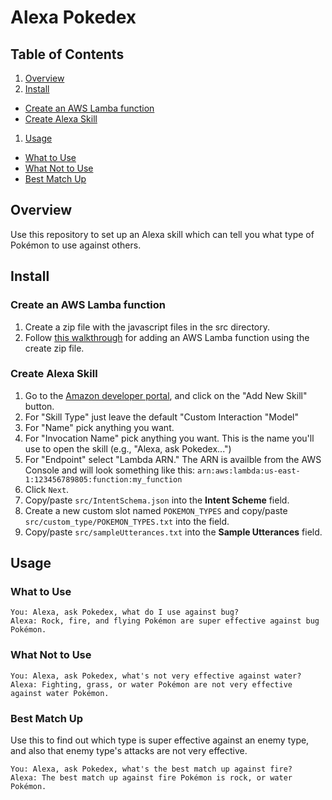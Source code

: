 # Alexa Pokedex

## Table of Contents

1. [Overview](#overview)
1. [Install](#install)
  - [Create an AWS Lamba function](#create-an-aws-lamba-function)
  - [Create Alexa Skill](#create-alexa-skill)
1. [Usage](#usage)
  - [What to Use](#what-to-use)
  - [What Not to Use](#what-not-to-use)
  - [Best Match Up](#best-match-up)

## Overview

Use this repository to set up an Alexa skill which can tell you
what type of Pokémon to use against others.

## Install

### Create an AWS Lamba function

1. Create a zip file with the javascript files in the src directory.
1. Follow [this walkthrough](https://developer.amazon.com/public/community/post/TxDJWS16KUPVKO/New-Alexa-Skills-Kit-Template-Build-a-Trivia-Skill-in-under-an-Hour)
for adding an AWS Lamba function using the create zip file.

### Create Alexa Skill

1. Go to the [Amazon developer portal](https://developer.amazon.com),
and click on the "Add New Skill" button.
1. For "Skill Type" just leave the default "Custom Interaction "Model"
1. For "Name" pick anything you want.
1. For "Invocation Name" pick anything you want.
This is the name you'll use to open the skill (e.g., "Alexa, ask Pokedex...")
1. For "Endpoint" select "Lambda ARN."
The ARN is availble from the AWS Console and will look something like this: `arn:aws:lambda:us-east-1:123456789805:function:my_function`
1. Click `Next`.
1. Copy/paste `src/IntentSchema.json` into the __Intent Scheme__ field.
1. Create a new custom slot named `POKEMON_TYPES` and copy/paste `src/custom_type/POKEMON_TYPES.txt` into the field.
1. Copy/paste `src/sampleUtterances.txt` into the __Sample Utterances__ field.

## Usage

### What to Use

```
You: Alexa, ask Pokedex, what do I use against bug?
Alexa: Rock, fire, and flying Pokémon are super effective against bug Pokémon.
```

### What Not to Use

```
You: Alexa, ask Pokedex, what's not very effective against water?
Alexa: Fighting, grass, or water Pokémon are not very effective against water Pokémon.
```

### Best Match Up

Use this to find out which type is super effective against an enemy type,
and also that enemy type's attacks are not very effective.

```
You: Alexa, ask Pokedex, what's the best match up against fire?
Alexa: The best match up against fire Pokémon is rock, or water Pokémon.
```
